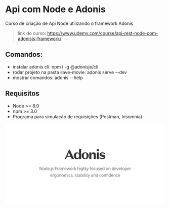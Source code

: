 # Api com Node e Adonis
Curso de criação de Api Node utilizando o framework Adonis

> link do curso: https://www.udemy.com/course/api-rest-node-com-adonisjs-framework/

## Comandos:

- instalar adonis cli: npm i -g @adonisjs/cli
- rodar projeto na pasta save-movie: adonis serve --dev
- mostrar comandos: adonis --help

## Requisitos

- Node >= 8.0
- npm >= 3.0
- Programa para simulação de requisições (Postman, Insomnia)

![](https://github.com/leandrobeandrade/api-node-adonis/blob/master/adonis.jpeg)
